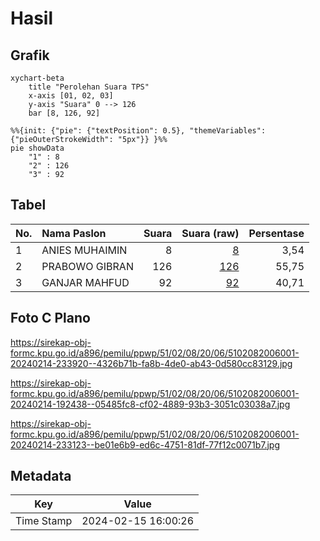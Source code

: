 # Hasil

## Grafik

```mermaid
xychart-beta
    title "Perolehan Suara TPS"
    x-axis [01, 02, 03]
    y-axis "Suara" 0 --> 126
    bar [8, 126, 92]
```

```mermaid
%%{init: {"pie": {"textPosition": 0.5}, "themeVariables": {"pieOuterStrokeWidth": "5px"}} }%%
pie showData
    "1" : 8
    "2" : 126
    "3" : 92
```

## Tabel

| No. | Nama Paslon    | Suara | Suara (raw) | Persentase |
|:--- |:-------------- | -----:| -----------:| ----------:|
| 1   | ANIES MUHAIMIN | 8     | [8][p-1]    | 3,54       |
| 2   | PRABOWO GIBRAN | 126   | [126][p-2]  | 55,75      |
| 3   | GANJAR MAHFUD  | 92    | [92][p-3]   | 40,71      |


[p-1]: https://github.com/gigit-pemilu/pemilu-2024-51-bali/blob/main/pilpres/hitung-suara/sub/51-bali/sub/02-tabanan/sub/08-penebel/sub/2006-pitra/sub/001-tps/sub/paslon-1.txt
[p-2]: https://github.com/gigit-pemilu/pemilu-2024-51-bali/blob/main/pilpres/hitung-suara/sub/51-bali/sub/02-tabanan/sub/08-penebel/sub/2006-pitra/sub/001-tps/sub/paslon-2.txt
[p-3]: https://github.com/gigit-pemilu/pemilu-2024-51-bali/blob/main/pilpres/hitung-suara/sub/51-bali/sub/02-tabanan/sub/08-penebel/sub/2006-pitra/sub/001-tps/sub/paslon-3.txt

## Foto C Plano

https://sirekap-obj-formc.kpu.go.id/a896/pemilu/ppwp/51/02/08/20/06/5102082006001-20240214-233920--4326b71b-fa8b-4de0-ab43-0d580cc83129.jpg

https://sirekap-obj-formc.kpu.go.id/a896/pemilu/ppwp/51/02/08/20/06/5102082006001-20240214-192438--05485fc8-cf02-4889-93b3-3051c03038a7.jpg

https://sirekap-obj-formc.kpu.go.id/a896/pemilu/ppwp/51/02/08/20/06/5102082006001-20240214-233123--be01e6b9-ed6c-4751-81df-77f12c0071b7.jpg


## Metadata

| Key        | Value               |
| ---------- | ------------------- |
| Time Stamp | 2024-02-15 16:00:26 |



